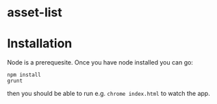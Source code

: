 asset-list
==========


# Installation
Node is a prerequesite. Once you have node installed you can go:

```
npm install
grunt
```
then you should be able to run e.g. `chrome index.html` to watch the app.
